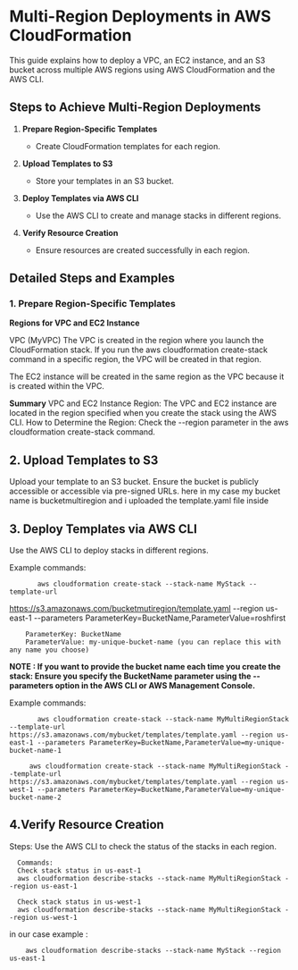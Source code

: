 # Multi-Region Deployments in AWS CloudFormation

This guide explains how to deploy a VPC, an EC2 instance, and an S3 bucket across multiple AWS regions using AWS CloudFormation and the AWS CLI.

## Steps to Achieve Multi-Region Deployments

1. **Prepare Region-Specific Templates**
   - Create CloudFormation templates for each region.

2. **Upload Templates to S3**
   - Store your templates in an S3 bucket.

3. **Deploy Templates via AWS CLI**
   - Use the AWS CLI to create and manage stacks in different regions.

4. **Verify Resource Creation**
   - Ensure resources are created successfully in each region.

## Detailed Steps and Examples

### 1. Prepare Region-Specific Templates

**Regions for VPC and EC2 Instance**

VPC (MyVPC)
The VPC is created in the region where you launch the CloudFormation stack. If you run the aws cloudformation create-stack command in a specific region, the VPC will be created in that region.

The EC2 instance will be created in the same region as the VPC because it is created within the VPC.

**Summary**
VPC and EC2 Instance Region: The VPC and EC2 instance are located in the region specified when you create the stack using the AWS CLI.
How to Determine the Region: Check the --region parameter in the aws cloudformation create-stack command.



## 2. Upload Templates to S3

Upload your template to an S3 bucket. Ensure the bucket is publicly accessible or accessible via pre-signed URLs.
here in my case my bucket name is bucketmultiregion and i uploaded the template.yaml file inside 

## 3. Deploy Templates via AWS CLI

Use the AWS CLI to deploy stacks in different regions.

Example commands:

           aws cloudformation create-stack --stack-name MyStack --template-url 
 https://s3.amazonaws.com/bucketmutiregion/template.yaml --region us-east-1 --parameters ParameterKey=BucketName,ParameterValue=roshfirst

        ParameterKey: BucketName
        ParameterValue: my-unique-bucket-name (you can replace this with any name you choose)


**NOTE : If you want to provide the bucket name each time you create the stack: Ensure you specify the BucketName parameter using the --parameters option in the AWS CLI or AWS Management Console.**

Example commands:
       
           aws cloudformation create-stack --stack-name MyMultiRegionStack --template-url https://s3.amazonaws.com/mybucket/templates/template.yaml --region us-east-1 --parameters ParameterKey=BucketName,ParameterValue=my-unique-bucket-name-1
           
         aws cloudformation create-stack --stack-name MyMultiRegionStack --template-url https://s3.amazonaws.com/mybucket/templates/template.yaml --region us-west-1 --parameters ParameterKey=BucketName,ParameterValue=my-unique-bucket-name-2



## 4.Verify Resource Creation

Steps: Use the AWS CLI to check the status of the stacks in each region.

      Commands:
      Check stack status in us-east-1
      aws cloudformation describe-stacks --stack-name MyMultiRegionStack --region us-east-1
      
      Check stack status in us-west-1
      aws cloudformation describe-stacks --stack-name MyMultiRegionStack --region us-west-1


   in our case example :
   
        aws cloudformation describe-stacks --stack-name MyStack --region us-east-1





